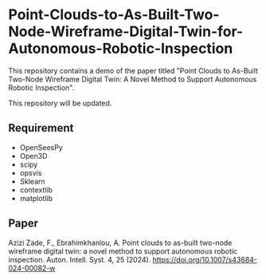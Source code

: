# Point-Clouds-to-As-Built-Two-Node-Wireframe-Digital-Twin-for-Autonomous-Robotic-Inspection
This repository contains a demo of the paper titled "Point Clouds to As-Built Two-Node Wireframe Digital Twin: A Novel Method to Support Autonomous Robotic Inspection".

This repository will be updated.

Requirement
------------
* OpenSeesPy
* Open3D
* scipy
* opsvis
* Sklearn
* contextlib
* matplotlib


Paper
-----
Azizi Zade, F., Ebrahimkhanlou, A. Point clouds to as-built two-node wireframe digital twin: a novel method to support autonomous robotic inspection. Auton. Intell. Syst. 4, 25 (2024). https://doi.org/10.1007/s43684-024-00082-w